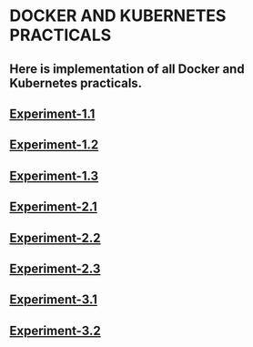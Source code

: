 # DOCKER AND KUBERNETES PRACTICALS

## Here is implementation of all Docker and Kubernetes practicals.

## [Experiment-1.1](https://github.com/22bdo10074/Semester_5_practical/blob/main/worksheet-1.1/README.md)

## [Experiment-1.2](https://github.com/22bdo10074/Semester_5_practical/tree/main/worksheet-1.2)

## [Experiment-1.3](https://github.com/22bdo10074/Semester_5_practical/tree/main/worksheet-1.3)

## [Experiment-2.1](https://github.com/22bdo10074/Semester_5_practical/tree/main/worksheet-2.1)

## [Experiment-2.2](https://github.com/22bdo10074/Semester_5_practical/tree/main/worksheet-2.2)

## [Experiment-2.3](https://github.com/22bdo10074/Semester_5_practical/tree/main/worksheet-2.3)

## [Experiment-3.1](https://github.com/22bdo10074/Semester_5_practical/tree/main/worksheet-3.1)

## [Experiment-3.2](https://github.com/22bdo10074/Semester_5_practical/tree/main/worksheet-3.2)

